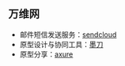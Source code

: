 ## 万维网

- 邮件短信发送服务：[sendcloud](https://www.sendcloud.net/)
- 原型设计与协同工具：[墨刀](https://v2.modao.cc/)
- 原型分享：[axure](https://share.axure.com/)